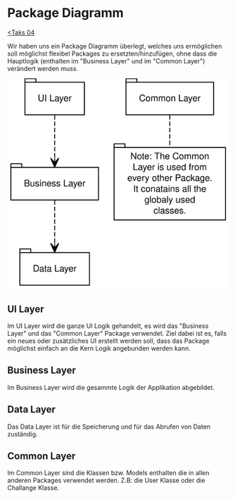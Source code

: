 # Package Diagramm

[<Taks 04](../Task04.md)

Wir haben uns ein Package Diagramm überlegt, welches uns ermöglichen soll möglichst flexibel Packages zu ersetzten/hinzufügen, ohne dass die Hauptlogik (enthalten im "Business Layer" und im "Common Layer") verändert werden muss.

![Package Diagramm](./PackageDiagramm.svg)

## UI Layer

Im UI Layer wird die ganze UI Logik gehandelt, es wird das "Business Layer" und das "Common Layer" Package verwendet. Ziel dabei ist es, falls ein neues oder zusätzliches UI erstellt werden soll, dass das Package möglichst einfach an die Kern Logik angebunden werden kann.

## Business Layer

Im Business Layer wird die gesammte Logik der Applikation abgebildet.

## Data Layer

Das Data Layer ist für die Speicherung und für das Abrufen von Daten zuständig.

## Common Layer

Im Common Layer sind die Klassen bzw. Models enthalten die in allen anderen Packages verwendet werden. Z.B: die User Klasse oder die Challange Klasse.